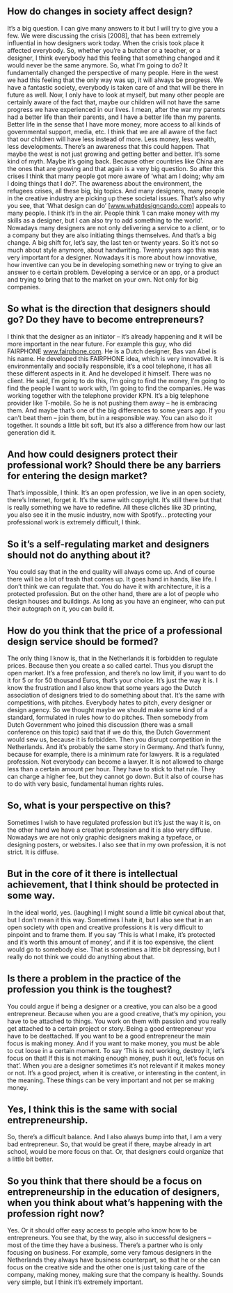 ## How do changes in society affect design?

It’s a big question. I can give many answers to it but I will try to give you a few. We were discussing the crisis [2008], that has been extremely influential in how designers work today. When the crisis took place it affected everybody. So, whether you’re a butcher or a teacher, or a designer, I think everybody had this feeling that something changed and it would never be the same anymore. So, what I’m going to do? It fundamentally changed the perspective of many people.  Here in the west we had this feeling that the only way was up, it will always be progress. We have a fantastic society, everybody is taken care of and that will be there in future as well. Now, I only have to look at myself, but many other people are certainly aware of the fact that, maybe our children will not have the same progress we have experienced in our lives. I mean, after the war my parents had a better life than their parents, and I have a better life than my parents. Better life in the sense that I have more money, more access to all kinds of governmental support, media, etc. I think that we are all aware of the fact that our children will have less instead of more. Less money, less wealth, less developments. There’s an awareness that this could happen. That maybe the west is not just growing and getting better and better. It’s some kind of myth. Maybe it’s going back. Because other countries like China are the ones that are growing and that again is a very big question. So after this crises I think that many people got more aware of  ‘what am I doing; why am I doing things that I do?’. The awareness about the environment, the refugees crises, all these big, big topics. And many designers, many people in the creative industry are picking up these societal issues. That’s also why you see, that ‘What design can do’ [www.whatdesigncando.com] appeals to many people. I think it’s in the air. People think ‘I can make money with my skills as a designer, but I can also try to add something to the world’. Nowadays many designers are not only delivering a service to a client, or to a company but they are also initiating things themselves. And that’s a big change. A big shift for, let’s say, the last ten or twenty years. So it’s not so much about style anymore, about handwriting. Twenty years ago this was very important for a designer. Nowadays it is more about how innovative, how inventive can you be in developing something new or trying to give an answer to e certain problem. Developing a service or an app, or a product and trying to bring that to the market on your own. Not only for big companies.

## So what is the direction that designers should go? Do they have to become entrepreneurs?

I think that the designer as an initiator – it’s already happening and it will be more important in the near future. For example this guy, who did FAIRPHONE www.fairphone.com. He is a Dutch designer, Bas van Abel is his name. He developed this FAIRPHONE idea, which is very innovative. It is environmentally and socially responsible, it’s a cool telephone, it has all these different aspects in it. And he developed it himself. There was no client. He said, I’m going to do this, I’m going to find the money, I’m going to find the people I want to work with, I’m going to find the companies. He was working together with the telephone provider KPN. It’s a big telephone provider like T-mobile. So he is not pushing them away – he is embracing them.  And maybe that’s one of the big differences to some years ago. If you can’t beat them – join them, but in a responsible way. You can also do it together. It sounds a little bit soft, but it’s also a difference from how our last generation did it.

## And how could designers protect their professional work? Should there be any barriers for entering the design market?

That’s impossible, I think. It’s an open profession, we live in an open society, there’s Internet, forget it. It’s the same with copyright. It’s still there but that is really something we have to redefine. All these clichés like 3D printing, you also see it in the music industry, now with Spotify… protecting your professional work is extremely difficult, I think.

## So it’s a self-regulating market and designers should not do anything about it?

You could say that in the end quality will always come up. And of course there will be a lot of trash that comes up. It goes hand in hands, like life. I don’t think we can regulate that. You do have it with architecture, it is a protected profession. But on the other hand, there are a lot of people who design houses and buildings. As long as you have an engineer, who can put their autograph on it, you can build it.

## How do you think that the price of a professional design service should be formed?

The only thing I know is, that in the Netherlands it is forbidden to regulate prices. Because then you create a so called cartel. Thus you disrupt the open market. It’s a free profession, and there’s no low limit, if you want to do it for 5 or for 50 thousand Euros, that’s your choice.  It’s just the way it is. I know the frustration and I also know that some years ago the Dutch association of designers tried to do something about that. It’s the same with competitions, with pitches. Everybody hates to pitch, every designer or design agency. So we thought maybe we should make some kind of a standard, formulated in rules how to do pitches. Then somebody from Dutch Government who joined this discussion (there was a small conference on this topic) said that if we do this, the Dutch Government would sew us, because it is forbidden. Then you disrupt competition in the Netherlands. And it’s probably the same story in Germany. And that’s funny, because for example, there is a minimum rate for lawyers. It is a regulated profession. Not everybody can become a lawyer. It is not allowed to charge less than a certain amount per hour. They have to stick to that rule. They can charge a higher fee, but they cannot go down. But it also of course has to do with very basic, fundamental human rights rules.

## So, what is your perspective on this?

Sometimes I wish to have regulated profession but it’s just the way it is, on the other hand we have a creative profession and it is also very diffuse. Nowadays we are not only graphic designers making a typeface, or designing posters, or websites. I also see that in my own profession, it is not strict. It is diffuse.  

## But in the core of it there is intellectual achievement, that I think should be protected in some way.

In the ideal world, yes. (laughing) I might sound a little bit cynical about that, but I don’t mean it this way. Sometimes I hate it, but I also see that in an open society with open and creative professions it is very difficult to pinpoint and to frame them. If you say ‘This is what I make, it’s protected and it’s worth this amount of money’, and if it is too expensive, the client would go to somebody else. That is sometimes a little bit depressing, but I really do not think we could do anything about that.

## Is there a problem in the practice of the profession you think is the toughest?

You could argue if being a designer or a creative, you can also be a good entrepreneur. Because when you are a good creative, that’s my opinion, you have to be attached to things. You work on them with passion and you really get attached to a certain project or story. Being a good entrepreneur you have to be deattached. If you want to be a good entrepreneur the main focus is making money. And if you want to make money, you must be able to cut loose in a certain moment. To say ‘This is not working, destroy it, let’s focus on that! If this is not making enough money, push it out, let’s focus on that’. When you are a designer sometimes it’s not relevant if it makes money or not. It’s a good project, when it is creative, or interesting in the content, in the meaning. These things can be very important and not per se making money.

## Yes, I think this is the same with social entrepreneurship.

So, there’s a difficult balance. And I also always bump into that, I am a very bad entrepreneur. So, that would be great if there, maybe already in art school, would be more focus on that. Or, that designers could organize that a little bit better. 

## So you think that there should be a focus on entrepreneurship in the education of designers, when you think about what’s happening with the profession right now?

Yes. Or it should offer easy access to people who know how to be entrepreneurs. You see that, by the way, also in successful designers – most of the time they have a business. There’s a partner who is only  focusing on business. For example, some very famous designers in the Netherlands they always have business counterpart, so that he or she can focus on the creative side and the other one is just taking care of the company, making money, making sure that the company is healthy. Sounds very simple, but I think it’s extremely important.
